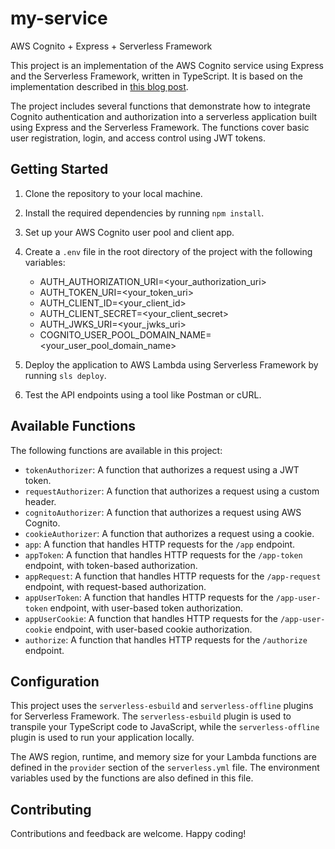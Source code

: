 # my-service

AWS Cognito + Express + Serverless Framework

This project is an implementation of the AWS Cognito service using Express and the Serverless Framework, written in TypeScript. It is based on the implementation described in [this blog post](https://tobelinuxer.tistory.com/60).

The project includes several functions that demonstrate how to integrate Cognito authentication and authorization into a serverless application built using Express and the Serverless Framework. The functions cover basic user registration, login, and access control using JWT tokens.

## Getting Started

1. Clone the repository to your local machine.
2. Install the required dependencies by running `npm install`.
3. Set up your AWS Cognito user pool and client app.
4. Create a `.env` file in the root directory of the project with the following variables:
    - AUTH_AUTHORIZATION_URI=<your_authorization_uri>
    - AUTH_TOKEN_URI=<your_token_uri>
    - AUTH_CLIENT_ID=<your_client_id>
    - AUTH_CLIENT_SECRET=<your_client_secret>
    - AUTH_JWKS_URI=<your_jwks_uri>
    - COGNITO_USER_POOL_DOMAIN_NAME=<your_user_pool_domain_name>

5. Deploy the application to AWS Lambda using Serverless Framework by running `sls deploy`.
6. Test the API endpoints using a tool like Postman or cURL.

## Available Functions

The following functions are available in this project:

- `tokenAuthorizer`: A function that authorizes a request using a JWT token.
- `requestAuthorizer`: A function that authorizes a request using a custom header.
- `cognitoAuthorizer`: A function that authorizes a request using AWS Cognito.
- `cookieAuthorizer`: A function that authorizes a request using a cookie.
- `app`: A function that handles HTTP requests for the `/app` endpoint.
- `appToken`: A function that handles HTTP requests for the `/app-token` endpoint, with token-based authorization.
- `appRequest`: A function that handles HTTP requests for the `/app-request` endpoint, with request-based authorization.
- `appUserToken`: A function that handles HTTP requests for the `/app-user-token` endpoint, with user-based token authorization.
- `appUserCookie`: A function that handles HTTP requests for the `/app-user-cookie` endpoint, with user-based cookie authorization.
- `authorize`: A function that handles HTTP requests for the `/authorize` endpoint.

## Configuration

This project uses the `serverless-esbuild` and `serverless-offline` plugins for Serverless Framework. 
The `serverless-esbuild` plugin is used to transpile your TypeScript code to JavaScript, while the `serverless-offline` plugin is used to run your application locally.

The AWS region, runtime, and memory size for your Lambda functions are defined in the `provider` section of the `serverless.yml` file. 
The environment variables used by the functions are also defined in this file.

## Contributing

Contributions and feedback are welcome. Happy coding!


    
